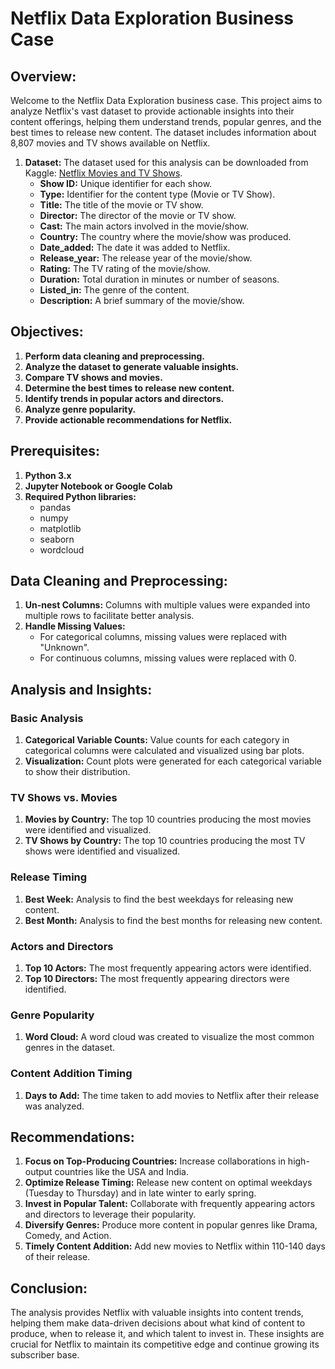 # **Netflix Data Exploration Business Case**

## **Overview:**

Welcome to the Netflix Data Exploration business case. This project aims to analyze Netflix's vast dataset to provide actionable insights into their content offerings, helping them understand trends, popular genres, and the best times to release new content. The dataset includes information about 8,807 movies and TV shows available on Netflix.

1. **Dataset:** The dataset used for this analysis can be downloaded from Kaggle: [Netflix Movies and TV Shows](https://www.kaggle.com/shivamb/netflix-shows).
    - **Show ID:** Unique identifier for each show.
    - **Type:** Identifier for the content type (Movie or TV Show).
    - **Title:** The title of the movie or TV show.
    - **Director:** The director of the movie or TV show.
    - **Cast:** The main actors involved in the movie/show.
    - **Country:** The country where the movie/show was produced.
    - **Date_added:** The date it was added to Netflix.
    - **Release_year:** The release year of the movie/show.
    - **Rating:** The TV rating of the movie/show.
    - **Duration:** Total duration in minutes or number of seasons.
    - **Listed_in:** The genre of the content.
    - **Description:** A brief summary of the movie/show.

## **Objectives:**

1. **Perform data cleaning and preprocessing.**
2. **Analyze the dataset to generate valuable insights.**
3. **Compare TV shows and movies.**
4. **Determine the best times to release new content.**
5. **Identify trends in popular actors and directors.**
6. **Analyze genre popularity.**
7. **Provide actionable recommendations for Netflix.**

## **Prerequisites:**

1. **Python 3.x**
2. **Jupyter Notebook or Google Colab**
3. **Required Python libraries:**
    - pandas
    - numpy
    - matplotlib
    - seaborn
    - wordcloud

## **Data Cleaning and Preprocessing:**

1. **Un-nest Columns:** Columns with multiple values were expanded into multiple rows to facilitate better analysis.
2. **Handle Missing Values:**
    - For categorical columns, missing values were replaced with "Unknown".
    - For continuous columns, missing values were replaced with 0.

## **Analysis and Insights:**

### **Basic Analysis**

1. **Categorical Variable Counts:** Value counts for each category in categorical columns were calculated and visualized using bar plots.
2. **Visualization:** Count plots were generated for each categorical variable to show their distribution.

### **TV Shows vs. Movies**

1. **Movies by Country:** The top 10 countries producing the most movies were identified and visualized.
2. **TV Shows by Country:** The top 10 countries producing the most TV shows were identified and visualized.

### **Release Timing**

1. **Best Week:** Analysis to find the best weekdays for releasing new content.
2. **Best Month:** Analysis to find the best months for releasing new content.

### **Actors and Directors**

1. **Top 10 Actors:** The most frequently appearing actors were identified.
2. **Top 10 Directors:** The most frequently appearing directors were identified.

### **Genre Popularity**

1. **Word Cloud:** A word cloud was created to visualize the most common genres in the dataset.

### **Content Addition Timing**

1. **Days to Add:** The time taken to add movies to Netflix after their release was analyzed.

## **Recommendations:**

1. **Focus on Top-Producing Countries:** Increase collaborations in high-output countries like the USA and India.
2. **Optimize Release Timing:** Release new content on optimal weekdays (Tuesday to Thursday) and in late winter to early spring.
3. **Invest in Popular Talent:** Collaborate with frequently appearing actors and directors to leverage their popularity.
4. **Diversify Genres:** Produce more content in popular genres like Drama, Comedy, and Action.
5. **Timely Content Addition:** Add new movies to Netflix within 110-140 days of their release.

## **Conclusion:**

The analysis provides Netflix with valuable insights into content trends, helping them make data-driven decisions about what kind of content to produce, when to release it, and which talent to invest in. These insights are crucial for Netflix to maintain its competitive edge and continue growing its subscriber base.
